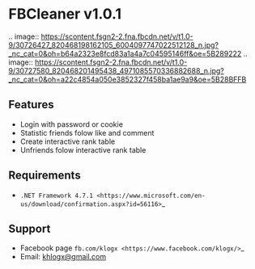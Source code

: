 FBCleaner v1.0.1
================

.. image:: https://scontent.fsgn2-2.fna.fbcdn.net/v/t1.0-9/30726427_820468198162105_6004097747022512128_n.jpg?_nc_cat=0&oh=b64a2323e8fcd83a1a4a7c04595146ff&oe=5B289222
.. image:: https://scontent.fsgn2-2.fna.fbcdn.net/v/t1.0-9/30727580_820468201495438_4971085570336882688_n.jpg?_nc_cat=0&oh=a22c4854a050e3852327f458ba1ae9a9&oe=5B28BFFB

Features
--------
* Login with password or cookie 
* Statistic friends folow like and comment 
* Create interactive rank table
* Unfriends folow interactive rank table

Requirements
------------
* `.NET Framework 4.7.1 <https://www.microsoft.com/en-us/download/confirmation.aspx?id=56116>`_

Support
-------
* Facebook page `fb.com/klogx <https://www.facebook.com/klogx/>`_
* Email: khlogx@gmail.com